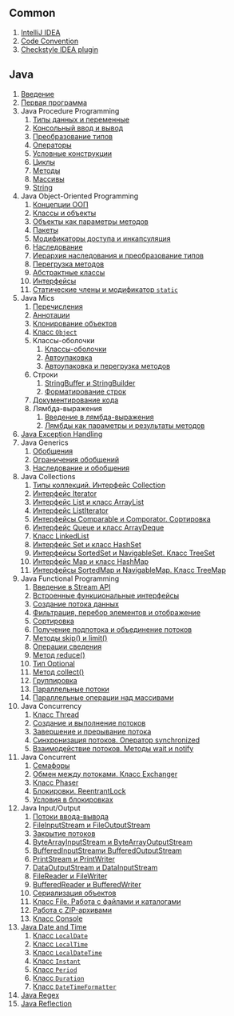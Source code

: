 ## Common
1. [IntelliJ IDEA](intellij-idea)
1. [Code Convention](code-convention)
1. [Checkstyle IDEA plugin](сheckstyle-idea-plugin)


## Java
1. [Введение](intro-to-java)
1. [Первая программа](first-program-with-java)
1. Java Procedure Programming
    1. [Типы данных и переменные](data-types-and-variables)
    1. [Консольный ввод и вывод](standard-streams)
    1. [Преобразование типов](base-data-type-conversions)
    1. [Операторы](operators)
    1. [Условные конструкции](conditional-constructions)
    1. [Циклы](loops)
    1. [Методы](methods)
    1. [Массивы](arrays)
    1. [String](string)
1. Java Object-Oriented Programming
    1. [Концепции ООП](oop-concepts)
    1. [Классы и объекты](classes-and-objects)
    1. [Объекты как параметры методов](object-as-method-parameter)
    1. [Пакеты](package)
    1. [Модификаторы доступа и инкапсуляция](access-modifiers-and-encapsulation)
    1. [Наследование](inheritance)
    1. [Иерархия наследования и преобразование типов](inheritance-hierarchy-and-type-conversion)
    1. [Перегрузка методов](method-overloading)
    1. [Абстрактные классы](abstract-classes)
    1. [Интерфейсы](interfaces)
    1. [Статические члены и модификатор `static`](static-members-and-static-modifier)
1. Java Mics
    1. [Перечисления](enum)
    1. [Аннотации](annotations)
    1. [Клонирование объектов](cloning-objects)
    1. [Класс `Object`](class-object)
    1. Классы-оболочки
        1. [Классы-оболочки](wrapper-classes)
        1. [Автоупаковка](boxing)
        1. [Автоупаковка и перегрузка методов](boxing-and-overloading)
    1. Строки
        1. [StringBuffer и StringBuilder](stringbuffer-and-stringbuilder)
        1. [Форматирование строк](string-formatting)
    1. [Документирование кода](javadoc)
    1. Лямбда-выражения
        1. [Введение в лямбда-выражения](intro-to-lambda-expressions)
        1. [Лямбды как параметры и результаты методов](lambdas-as-parameters-and-methods-results)
1. [Java Exception Handling](exception-handling)
1. Java Generics
    1. [Обобщения](generics)
    1. [Ограничения обобщений](wildcard-for-generics)
    1. [Наследование и обобщения](inheritance-and-generics)
1. Java Collections
    1. [Типы коллекций. Интерфейс Collection](interface-collection)
    1. [Интерфейс Iterator](interface-iterator)
    1. [Интерфейс List и класс ArrayList](interface-list-and-class-arraylist)
    1. [Интерфейс ListIterator](interface-listiterator)
    1. [Интерфейсы Comparable и Comporator. Сортировка](interfaces-comparable-comparator)
    1. [Интерфейс Queue и класс ArrayDeque](interface-queue-and-class-arraydeque)
    1. [Класс LinkedList](class-linkedlist)
    1. [Интерфейс Set и класс HashSet](interface-set-and-class-hashset)
    1. [Интерфейсы SortedSet и NavigableSet. Класс TreeSet](interfaces-sortedset-navigableset-and-class-treeset)
    1. [Интерфейс Map и класс HashMap](interface-map-and-class-hashmap)
    1. [Интерфейсы SortedMap и NavigableMap. Класс TreeMap](interfaces-sortedmap-navigablemap-and-class-treemap)
1. Java Functional Programming
    1. [Введение в Stream API](intro-to-stream-api)
    1. [Встроенные функциональные интерфейсы](functional-interfaces)
    1. [Создание потока данных](creating-Stream)
    1. [Фильтрация, перебор элементов и отображение](filtering-mapping-foreaching)
    1. [Сортировка](stream-sorted)
    1. [Получение подпотока и объединение потоков](getting-and-merging-stream)
    1. [Методы skip() и limit()](stream-skip-and-limit)
    1. [Операции сведения](stream-resulting-methods)
    1. [Метод reduce()](stream-reduce)
    1. [Тип Optional](class-optional)
    1. [Метод collect()](stream-collect)
    1. [Группировка](class-collectors)
    1. [Параллельные потоки](stream-and-parallel)
    1. [Параллельные операции над массивами](arrays-and-parallel-operations)
1.  Java Concurrency
    1. [Класс Thread](class-thread)
    1. [Создание и выполнение потоков](creating-and-running-threads)
    1. [Завершение и прерывание потока](termination-and-interruption-threads)
    1. [Синхронизация потоков. Оператор synchronized](operator-synchronized)
    1. [Взаимодействие потоков. Методы wait и notify](methods-wait-and-notify)
1. Java Concurrent
    1. [Семафоры](semaphore)
    1. [Обмен между потоками. Класс Exchanger](class-exchanger)
    1. [Класс Phaser](class-phaser)
    1. [Блокировки. ReentrantLock](locks-and-reentrantlock)
    1. [Условия в блокировках](interface-condition)
1. Java Input/Output
    1. [Потоки ввода-вывода](inputstream-and-outputstream)
    1. [FileInputStream и FileOutputStream](fileinputstream-and-fileoutputstream)
    1. [Закрытие потоков](closing-streams)
    1. [ByteArrayInputStream и ByteArrayOutputStream](bytearrayinputstream-and-bytearrayoutputstream)
    1. [BufferedInputStreamи BufferedOutputStream](bufferedinputstream-and-bufferedoutputstream)
    1. [PrintStream и PrintWriter](printstream-and-printwriter)
    1. [DataOutputStream и DataInputStream](dataoutputstream-and-datainputstream)
    1. [FileReader и FileWriter](filereader-and-filewriter)
    1. [BufferedReader и BufferedWriter](bufferedreader-and-bufferedwriter)
    1. [Сериализация объектов](serialization)
    1. [Класс File. Работа с файлами и каталогами](class-file)
    1. [Работа с ZIP-архивами](work-with-zip-archives)
    1. [Класс Console](class-console)
1. [Java Date and Time](datetime)
    1. [Класс `LocalDate`](class-localdate)
    1. [Класс `LocalTime`](class-localtime)
    1. [Класс `LocalDateTime`](class-localdatetime)
    1. [Класс `Instant`](class-instant)
    1. [Класс `Period`](class-period)
    1. [Класс `Duration`](class-duration)
    1. [Класс `DateTimeFormatter`](class-datetimeformatter)
1. [Java Regex](regular-expression)
1. [Java Reflection](reflection-api)